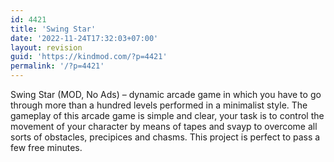 ```yaml
---
id: 4421
title: 'Swing Star'
date: '2022-11-24T17:32:03+07:00'
layout: revision
guid: 'https://kindmod.com/?p=4421'
permalink: '/?p=4421'
---
```


Swing Star (MOD, No Ads) – dynamic arcade game in which you have to go through more than a hundred levels performed in a minimalist style. The gameplay of this arcade game is simple and clear, your task is to control the movement of your character by means of tapes and svayp to overcome all sorts of obstacles, precipices and chasms. This project is perfect to pass a few free minutes.